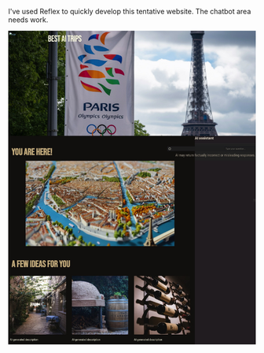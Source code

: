 I've used Reflex to quickly develop this tentative website.
The chatbot area needs work.

<p align="left">
  <img src="assets/screenshot.jpg"  width="700px" />
</p>